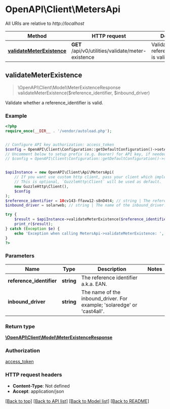 # OpenAPI\Client\MetersApi

All URIs are relative to *http://localhost*

Method | HTTP request | Description
------------- | ------------- | -------------
[**validateMeterExistence**](MetersApi.md#validateMeterExistence) | **GET** /api/v0/utilities/validate/meter-existence | Validate whether a reference_identifier is valid.



## validateMeterExistence

> \OpenAPI\Client\Model\MeterExistenceResponse validateMeterExistence($reference_identifier, $inbound_driver)

Validate whether a reference_identifier is valid.

### Example

```php
<?php
require_once(__DIR__ . '/vendor/autoload.php');


// Configure API key authorization: access_token
$config = OpenAPI\Client\Configuration::getDefaultConfiguration()->setApiKey('Access-Token', 'YOUR_API_KEY');
// Uncomment below to setup prefix (e.g. Bearer) for API key, if needed
// $config = OpenAPI\Client\Configuration::getDefaultConfiguration()->setApiKeyPrefix('Access-Token', 'Bearer');


$apiInstance = new OpenAPI\Client\Api\MetersApi(
    // If you want use custom http client, pass your client which implements `GuzzleHttp\ClientInterface`.
    // This is optional, `GuzzleHttp\Client` will be used as default.
    new GuzzleHttp\Client(),
    $config
);
$reference_identifier = 10cv143-ffavw12-s8nD4t4; // string | The reference identifier a.k.a. EAN.
$inbound_driver = solarweb; // string | The name of the inbound_driver. For example; 'solaredge' or 'cast4all'.

try {
    $result = $apiInstance->validateMeterExistence($reference_identifier, $inbound_driver);
    print_r($result);
} catch (Exception $e) {
    echo 'Exception when calling MetersApi->validateMeterExistence: ', $e->getMessage(), PHP_EOL;
}
?>
```

### Parameters


Name | Type | Description  | Notes
------------- | ------------- | ------------- | -------------
 **reference_identifier** | **string**| The reference identifier a.k.a. EAN. |
 **inbound_driver** | **string**| The name of the inbound_driver. For example; &#39;solaredge&#39; or &#39;cast4all&#39;. |

### Return type

[**\OpenAPI\Client\Model\MeterExistenceResponse**](../Model/MeterExistenceResponse.md)

### Authorization

[access_token](../../README.md#access_token)

### HTTP request headers

- **Content-Type**: Not defined
- **Accept**: application/json

[[Back to top]](#) [[Back to API list]](../../README.md#documentation-for-api-endpoints)
[[Back to Model list]](../../README.md#documentation-for-models)
[[Back to README]](../../README.md)

